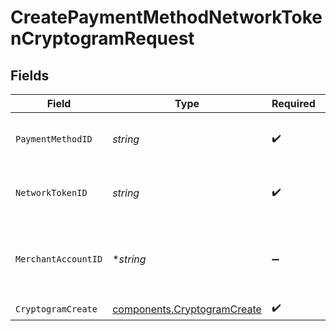 # CreatePaymentMethodNetworkTokenCryptogramRequest


## Fields

| Field                                                                      | Type                                                                       | Required                                                                   | Description                                                                | Example                                                                    |
| -------------------------------------------------------------------------- | -------------------------------------------------------------------------- | -------------------------------------------------------------------------- | -------------------------------------------------------------------------- | -------------------------------------------------------------------------- |
| `PaymentMethodID`                                                          | *string*                                                                   | :heavy_check_mark:                                                         | The ID of the payment method                                               | ef9496d8-53a5-4aad-8ca2-00eb68334389                                       |
| `NetworkTokenID`                                                           | *string*                                                                   | :heavy_check_mark:                                                         | The ID of the network token                                                | f8dd5cfc-7834-4847-95dc-f75a360e2298                                       |
| `MerchantAccountID`                                                        | **string*                                                                  | :heavy_minus_sign:                                                         | The ID of the merchant account to use for this request.                    |                                                                            |
| `CryptogramCreate`                                                         | [components.CryptogramCreate](../../models/components/cryptogramcreate.md) | :heavy_check_mark:                                                         | N/A                                                                        |                                                                            |